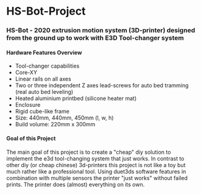 # HS-Bot-Project
### HS-Bot - 2020 extrusion motion system (3D-printer) designed from the ground up to work with E3D Tool-changer system

#### Hardware Features Overview
- Tool-changer capabilities
- Core-XY
- Linear rails on all axes
- Two or three independent Z axes lead-screws for auto bed tramming (real auto bed leveling)
- Heated aluminium printbed (silicone heater mat)
- Enclosure
- Rigid cube-like frame
- Size: 440mm, 440mm, 450mm (l, w, h)
- Build volume: 220mm x 300mm


#### Goal of this Project
The main goal of this project is to create a "cheap" diy solution to implement the e3d tool-changing system that just works.
In contrast to other diy (or cheap chinese)  3d-printers this project is not like a toy but much rather like a professional tool. 
Using duet3ds software features in combination with multiple sensors the printer "just works" without failed prints. The printer does (almost) everything on its own.
